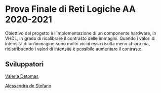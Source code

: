 # Prova Finale di Reti Logiche AA 2020-2021

Obiettivo del progetto è l’implementazione di un componente hardware, in VHDL, in grado di ricalibrare il contrasto delle immagini. Quando i valori di intensità di un’immagine sono molto vicini essa risulta meno chiara ma, ridistribuendo i valori di intensità è possibile aumentare il contrasto.

## Sviluppatori

[Valeria Detomas](https://github.com/valeriadetomas)

[Alessandra de Stefano](https://github.com/AlessandradeStefano)
